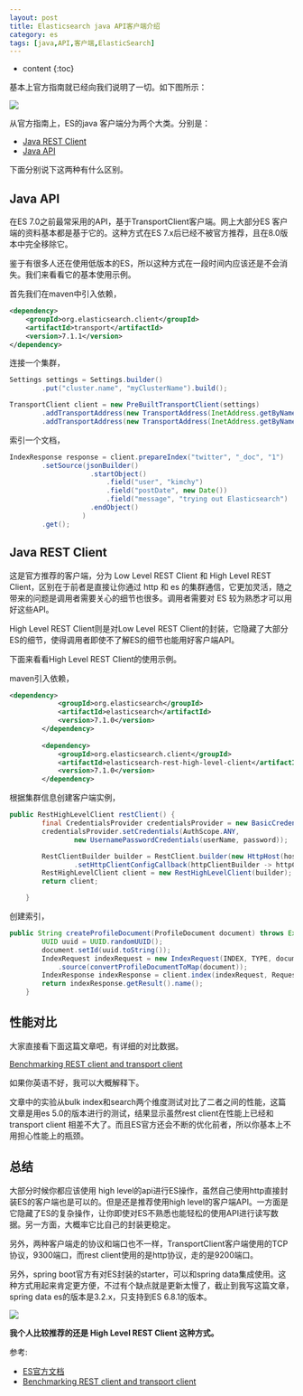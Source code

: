 ```yaml
---
layout: post
title: Elasticsearch java API客户端介绍
category: es
tags: [java,API,客户端,ElasticSearch]
---
```


* content
{:toc}

基本上官方指南就已经向我们说明了一切。如下图所示：


![](http://pony-maggie.github.io/assets/images/2019/es/12/12.jpg)

从官方指南上，ES的java 客户端分为两个大类。分别是：

* [Java REST Client](https://www.elastic.co/guide/en/elasticsearch/client/java-rest/current/index.html)
* [Java API](https://www.elastic.co/guide/en/elasticsearch/client/java-api/current/index.html)

下面分别说下这两种有什么区别。

## Java API

在ES 7.0之前最常采用的API，基于TransportClient客户端。网上大部分ES 客户端的资料基本都是基于它的。这种方式在ES 7.x后已经不被官方推荐，且在8.0版本中完全移除它。

鉴于有很多人还在使用低版本的ES，所以这种方式在一段时间内应该还是不会消失。我们来看看它的基本使用示例。

首先我们在maven中引入依赖，

```xml
<dependency>
    <groupId>org.elasticsearch.client</groupId>
    <artifactId>transport</artifactId>
    <version>7.1.1</version>
</dependency>
```

连接一个集群，

```java
Settings settings = Settings.builder()
        .put("cluster.name", "myClusterName").build();

TransportClient client = new PreBuiltTransportClient(settings)
        .addTransportAddress(new TransportAddress(InetAddress.getByName("host1"), 9300))
        .addTransportAddress(new TransportAddress(InetAddress.getByName("host2"), 9300));
```

索引一个文档，
```java
IndexResponse response = client.prepareIndex("twitter", "_doc", "1")
        .setSource(jsonBuilder()
                    .startObject()
                        .field("user", "kimchy")
                        .field("postDate", new Date())
                        .field("message", "trying out Elasticsearch")
                    .endObject()
                  )
        .get();
```

## Java REST Client

这是官方推荐的客户端，分为 Low Level REST Client 和 High Level REST Client，区别在于前者是直接让你通过 http 和 es 的集群通信，它更加灵活，随之带来的问题是调用者需要关心的细节也很多。调用者需要对 ES 较为熟悉才可以用好这些API。

High Level REST Client则是对Low Level REST Client的封装，它隐藏了大部分ES的细节，使得调用者即使不了解ES的细节也能用好客户端API。

下面来看看High Level REST Client的使用示例。

maven引入依赖，

```xml
<dependency>
            <groupId>org.elasticsearch</groupId>
            <artifactId>elasticsearch</artifactId>
            <version>7.1.0</version>
        </dependency>
        
        <dependency>
            <groupId>org.elasticsearch.client</groupId>
            <artifactId>elasticsearch-rest-high-level-client</artifactId>
            <version>7.1.0</version>
        </dependency>
```

根据集群信息创建客户端实例，
```java
public RestHighLevelClient restClient() {
        final CredentialsProvider credentialsProvider = new BasicCredentialsProvider();
        credentialsProvider.setCredentials(AuthScope.ANY,
                new UsernamePasswordCredentials(userName, password));

        RestClientBuilder builder = RestClient.builder(new HttpHost(host, port))
                .setHttpClientConfigCallback(httpClientBuilder -> httpClientBuilder.setDefaultCredentialsProvider(credentialsProvider));
        RestHighLevelClient client = new RestHighLevelClient(builder);
        return client;

    }
```



创建索引，
```java
public String createProfileDocument(ProfileDocument document) throws Exception {
        UUID uuid = UUID.randomUUID();
        document.setId(uuid.toString());
        IndexRequest indexRequest = new IndexRequest(INDEX, TYPE, document.getId())
            .source(convertProfileDocumentToMap(document));
        IndexResponse indexResponse = client.index(indexRequest, RequestOptions.DEFAULT);
        return indexResponse.getResult().name();
    }
```

## 性能对比

大家直接看下面这篇文章吧，有详细的对比数据。

[Benchmarking REST client and transport client](https://www.elastic.co/cn/blog/benchmarking-rest-client-transport-client)


如果你英语不好，我可以大概解释下。

文章中的实验从bulk index和search两个维度测试对比了二者之间的性能，这篇文章是用es 5.0的版本进行的测试，结果显示虽然rest client在性能上已经和transport client 相差不大了。而且ES官方还会不断的优化前者，所以你基本上不用担心性能上的瓶颈。


## 总结

大部分时候你都应该使用 high level的api进行ES操作，虽然自己使用http直接封装ES的客户端也是可以的。但是还是推荐使用high level的客户端API。一方面是它隐藏了ES的复杂操作，让你即使对ES不熟悉也能轻松的使用API进行读写数据。另一方面，大概率它比自己的封装更稳定。

另外，两种客户端走的协议和端口也不一样，TransportClient客户端使用的TCP协议，9300端口，而rest client使用的是http协议，走的是9200端口。

另外，spring boot官方有对ES封装的starter，可以和spring data集成使用。这种方式用起来肯定更方便，不过有个缺点就是更新太慢了，截止到我写这篇文章，spring data es的版本是3.2.x，只支持到ES 6.8.1的版本。

![](http://pony-maggie.github.io/assets/images/2019/es/12/11.jpg)

**我个人比较推荐的还是 High Level REST Client 这种方式。**



参考:

* [ES官方文档](https://www.elastic.co/guide/index.html)
* [Benchmarking REST client and transport client](https://www.elastic.co/cn/blog/benchmarking-rest-client-transport-client)
